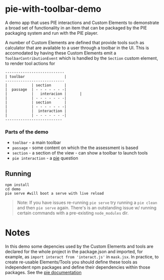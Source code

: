 # pie-with-toolbar-demo

A demo app that uses PIE interactions and Custom Elements to demonstrate a broad set of functionality in an item that can be packaged by the PIE packaging system and run with the PIE player.

A number of Custom Elements are defined that provide tools such as calculator that are available to a user through a toolbar in the UI. This is accomodated by having these Custom Elements emit a `ToolbarContributionEvent` which is handled by the `Section` custom element, to render tool actions for 


```
---------------------------
| toolbar                  |
---------------------------
|           | section      |
|  passage  | - - - - - - -| 
|           |   interacion |      | 
|           | - - - - - - -|
|           | section      | 
|           | - - - - - - -|
|           |  interaction | 
|           | - - - - - - -|
--------------------------
```

### Parts of the demo 
* `toolbar` - a main toolbar
* `passage` - some content on which the the assessment is based
* `section` - a section of the view - can show a toolbar to launch tools
* `pie interaction` - a [pie](https://github.com/PieLabs/pie-docs) question

## Running 

```shell
npm install
cd demo
pie serve #will boot a serve with live reload
```
> Note: If you have issues re-running `pie serve` try running a `pie clean` and then `pie serve` again. There's is an outstanding issue w/ running certain commands with a pre-existing `node_modules` dir.

# Notes

In this demo some depencies used by the Custom Elements and tools are declared for the whole project in the package.json and imported, for example, as `import interact from 'interact.js'` in `mask.jsx`. In practice, to create re-usable Elements/Tools you should define these tools as independent npm packages and define their dependencies within those packages. See the [pie documentation](https://github.com/PieLabs/pie-docs)

